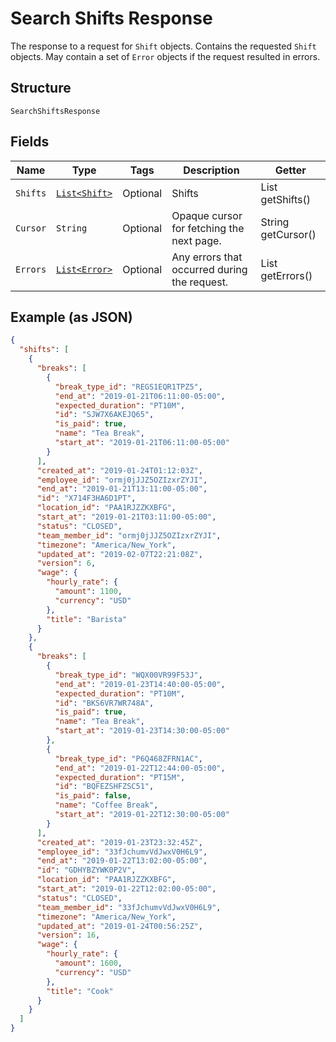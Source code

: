
# Search Shifts Response

The response to a request for `Shift` objects. Contains
the requested `Shift` objects. May contain a set of `Error` objects if
the request resulted in errors.

## Structure

`SearchShiftsResponse`

## Fields

| Name | Type | Tags | Description | Getter |
|  --- | --- | --- | --- | --- |
| `Shifts` | [`List<Shift>`](/doc/models/shift.md) | Optional | Shifts | List<Shift> getShifts() |
| `Cursor` | `String` | Optional | Opaque cursor for fetching the next page. | String getCursor() |
| `Errors` | [`List<Error>`](/doc/models/error.md) | Optional | Any errors that occurred during the request. | List<Error> getErrors() |

## Example (as JSON)

```json
{
  "shifts": [
    {
      "breaks": [
        {
          "break_type_id": "REGS1EQR1TPZ5",
          "end_at": "2019-01-21T06:11:00-05:00",
          "expected_duration": "PT10M",
          "id": "SJW7X6AKEJQ65",
          "is_paid": true,
          "name": "Tea Break",
          "start_at": "2019-01-21T06:11:00-05:00"
        }
      ],
      "created_at": "2019-01-24T01:12:03Z",
      "employee_id": "ormj0jJJZ5OZIzxrZYJI",
      "end_at": "2019-01-21T13:11:00-05:00",
      "id": "X714F3HA6D1PT",
      "location_id": "PAA1RJZZKXBFG",
      "start_at": "2019-01-21T03:11:00-05:00",
      "status": "CLOSED",
      "team_member_id": "ormj0jJJZ5OZIzxrZYJI",
      "timezone": "America/New_York",
      "updated_at": "2019-02-07T22:21:08Z",
      "version": 6,
      "wage": {
        "hourly_rate": {
          "amount": 1100,
          "currency": "USD"
        },
        "title": "Barista"
      }
    },
    {
      "breaks": [
        {
          "break_type_id": "WQX00VR99F53J",
          "end_at": "2019-01-23T14:40:00-05:00",
          "expected_duration": "PT10M",
          "id": "BKS6VR7WR748A",
          "is_paid": true,
          "name": "Tea Break",
          "start_at": "2019-01-23T14:30:00-05:00"
        },
        {
          "break_type_id": "P6Q468ZFRN1AC",
          "end_at": "2019-01-22T12:44:00-05:00",
          "expected_duration": "PT15M",
          "id": "BQFEZSHFZSC51",
          "is_paid": false,
          "name": "Coffee Break",
          "start_at": "2019-01-22T12:30:00-05:00"
        }
      ],
      "created_at": "2019-01-23T23:32:45Z",
      "employee_id": "33fJchumvVdJwxV0H6L9",
      "end_at": "2019-01-22T13:02:00-05:00",
      "id": "GDHYBZYWK0P2V",
      "location_id": "PAA1RJZZKXBFG",
      "start_at": "2019-01-22T12:02:00-05:00",
      "status": "CLOSED",
      "team_member_id": "33fJchumvVdJwxV0H6L9",
      "timezone": "America/New_York",
      "updated_at": "2019-01-24T00:56:25Z",
      "version": 16,
      "wage": {
        "hourly_rate": {
          "amount": 1600,
          "currency": "USD"
        },
        "title": "Cook"
      }
    }
  ]
}
```

